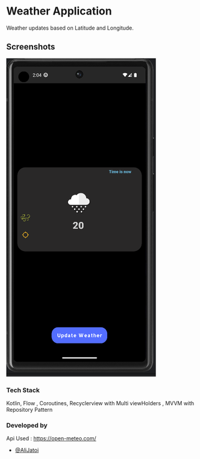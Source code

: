 
# Weather Application

Weather updates based on Latitude and Longitude.
 



## Screenshots

![App Screenshot](screenshots/ss1.png)



### Tech Stack 

Kotlin, Flow , Coroutines, Recyclerview with Multi viewHolders
 , MVVM with Repository Pattern 


### Developed by 


Api Used : https://open-meteo.com/

- [@AliJatoi](https://www.github.com/alijatoi)

